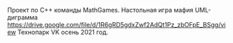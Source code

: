 Проект по C++ команды MathGames. Настольная игра мафия
UML-диграмма
https://drive.google.com/file/d/1R6gRD5gdxZwf2AdQt1Pz_zbOFpE_BSgg/view
Технопарк VK осень 2021 год.
